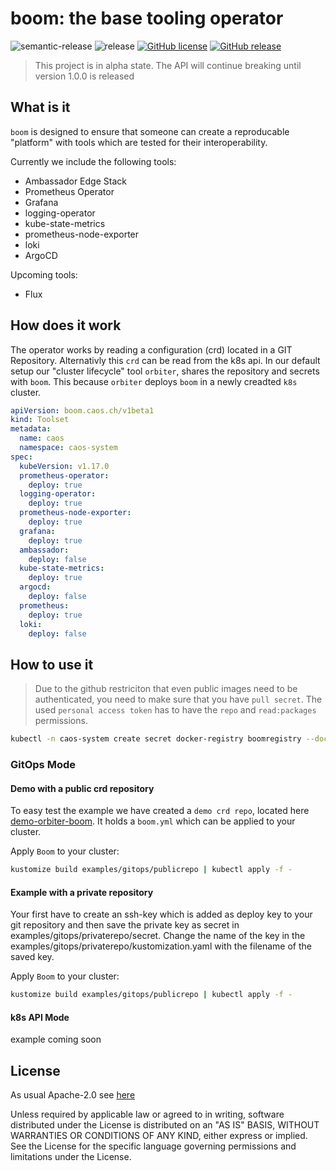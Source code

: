 # boom: the base tooling operator

![semantic-release](https://img.shields.io/badge/%20%20%F0%9F%93%A6%F0%9F%9A%80-semantic--release-e10079.svg)
![release](https://github.com/caos/boom/workflows/Release/badge.svg)
[![GitHub license](https://img.shields.io/github/license/caos/boom)](https://github.com/caos/boom/blob/master/LICENSE)
[![GitHub release](https://img.shields.io/github/release/caos/boom)](https://GitHub.com/caos/boom/releases/)

> This project is in alpha state. The API will continue breaking until version 1.0.0 is released

## What is it

`boom` is designed to ensure that someone can create a reproducable "platform" with tools which are tested for their interoperability.

Currently we include the following tools:

- Ambassador Edge Stack
- Prometheus Operator
- Grafana
- logging-operator
- kube-state-metrics
- prometheus-node-exporter
- loki
- ArgoCD

Upcoming tools:

- Flux

## How does it work

The operator works by reading a configuration (crd) located in a GIT Repository. Alternativly this `crd` can be read from the k8s api.
In our default setup our "cluster lifecycle" tool `orbiter`, shares the repository and secrets with `boom`. This because `orbiter` deploys `boom` in a newly creadted `k8s` cluster.

```yaml
apiVersion: boom.caos.ch/v1beta1
kind: Toolset
metadata:
  name: caos
  namespace: caos-system
spec:
  kubeVersion: v1.17.0
  prometheus-operator:
    deploy: true
  logging-operator:
    deploy: true
  prometheus-node-exporter:
    deploy: true
  grafana:
    deploy: true
  ambassador:
    deploy: false
  kube-state-metrics:
    deploy: true
  argocd:
    deploy: false
  prometheus:
    deploy: true
  loki:
    deploy: false
```

## How to use it

> Due to the github restriciton that even public images need to be authenticated, you need to make sure that you have `pull secret`. The used `personal access token` has to have the `repo` and `read:packages` permissions.

```bash
kubectl -n caos-system create secret docker-registry boomregistry --docker-server=docker.pkg.github.com --docker-username=${GITHUB_USERNAME} --docker-password=${GITHUB_ACCESS_TOKEN}
```

### GitOps Mode

#### Demo with a public crd repository

To easy test the example we have created a `demo crd repo`, located here [demo-orbiter-boom](https://github.com/caos/demo-orbiter-boom). It holds a `boom.yml` which can be applied to your cluster.

Apply `Boom` to your cluster:

```bash
kustomize build examples/gitops/publicrepo | kubectl apply -f -
```

#### Example with a private repository

Your first have to create an ssh-key which is added as deploy key to your git repository and then save the private key as secret in examples/gitops/privaterepo/secret.
Change the name of the key in the examples/gitops/privaterepo/kustomization.yaml with the filename of the saved key.

Apply `Boom` to your cluster:

```bash
kustomize build examples/gitops/publicrepo | kubectl apply -f -
```

#### k8s API Mode

example coming soon

## License

As usual Apache-2.0 see [here](./LICENSE)

Unless required by applicable law or agreed to in writing, software distributed under the License is distributed on an "AS IS" BASIS, WITHOUT WARRANTIES OR CONDITIONS OF ANY KIND, either express or implied. See the License for the specific language governing permissions and limitations under the License.
